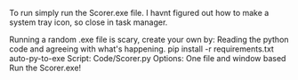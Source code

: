 To run simply run the Scorer.exe file.
I havnt figured out how to make a system tray icon, so close in task manager.

Running a random .exe file is scary, create your own by:
Reading the python code and agreeing with what's happening.
pip install -r requirements.txt
auto-py-to-exe
Script: Code/Scorer.py 
Options: One file and window based
Run the Scorer.exe!
